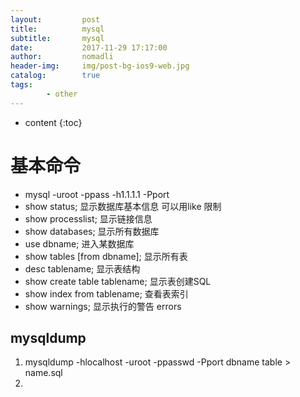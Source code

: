 ```yaml
---
layout:         post
title:          mysql
subtitle:       mysql
date:           2017-11-29 17:17:00
author:         nomadli
header-img:     img/post-bg-ios9-web.jpg
catalog:        true
tags:
        - other
---
```


* content
{:toc} 

# 基本命令
- mysql -uroot -ppass -h1.1.1.1 -Pport
- show status; 显示数据库基本信息 可以用like 限制
- show processlist; 显示链接信息
- show databases; 显示所有数据库
- use dbname; 进入某数据库
- show tables [from dbname]; 显示所有表
- desc tablename; 显示表结构
- show create table tablename; 显示表创建SQL
- show index from tablename; 查看表索引
- show warnings; 显示执行的警告 errors

## mysqldump
1.   mysqldump -hlocalhost -uroot -ppasswd -Pport  dbname table > name.sql
2.   
